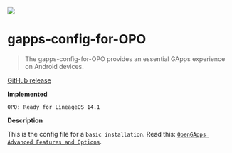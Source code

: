 ![](http://opengapps.org/images/logo.svg)

# gapps-config-for-OPO
> The gapps-config-for-OPO provides an essential GApps experience on Android devices.

[GitHub release](https://github.com/AlessandroBusolin/gapps-config-for-OPO/releases/latest)

**Implemented**

	OPO: Ready for LineageOS 14.1

**Description**

This is the config file for a `basic installation`.
Read this: [`OpenGApps Advanced Features and Options`](https://github.com/opengapps/opengapps/wiki/Advanced-Features-and-Options).
